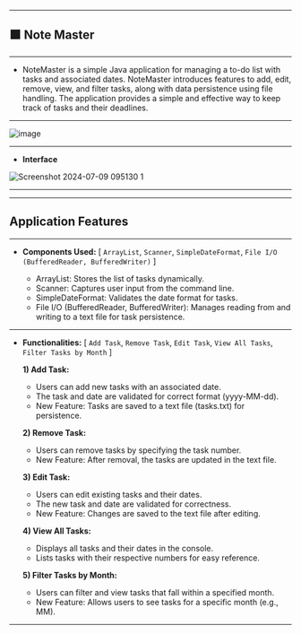 -------------------------
🟧 Note Master
-------------------------


--------
- NoteMaster is a simple Java application for managing a to-do list with tasks and associated dates. NoteMaster introduces features to add, edit, remove, view, and filter tasks, along with data persistence using file handling. The application provides a simple and effective way to keep track of tasks and their deadlines.

--------------
![image](https://github.com/Tharul-J/Note-Master/assets/171511675/47ac32f1-11bd-47c9-a905-a07f14c052ac)

-----------
- **Interface**
  
![Screenshot 2024-07-09 095130 1](https://github.com/Tharul-J/Note-Master/assets/171511675/c7fed07b-a87e-40b7-a261-0388a532a0e4)

--------------


-------------------------
## Application Features
------------------------

- **Components Used:** [ `ArrayList`, `Scanner`, `SimpleDateFormat`, `File I/O (BufferedReader, BufferedWriter)` ]
  
     - ArrayList: Stores the list of tasks dynamically.
     - Scanner: Captures user input from the command line.
     - SimpleDateFormat: Validates the date format for tasks.
     - File I/O (BufferedReader, BufferedWriter): Manages reading from and writing to a text file for task persistence.
-------------------------
  
- **Functionalities:** [ `Add Task`, `Remove Task`, `Edit Task`, `View All Tasks`, `Filter Tasks by Month` ]

   **1) Add Task:**
  
     - Users can add new tasks with an associated date.
     - The task and date are validated for correct format (yyyy-MM-dd).
     - New Feature: Tasks are saved to a text file (tasks.txt) for persistence.

    **2) Remove Task:**
  
     - Users can remove tasks by specifying the task number.
     - New Feature: After removal, the tasks are updated in the text file.

    **3) Edit Task:**
  
     - Users can edit existing tasks and their dates.
     - The new task and date are validated for correctness.
     - New Feature: Changes are saved to the text file after editing.

    **4) View All Tasks:**
  
     - Displays all tasks and their dates in the console.
     - Lists tasks with their respective numbers for easy reference.

    **5) Filter Tasks by Month:**
  
     - Users can filter and view tasks that fall within a specified month.
     - New Feature: Allows users to see tasks for a specific month (e.g., MM).


-------------------------

